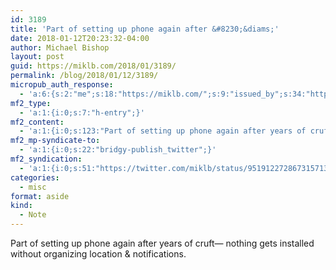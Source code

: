 ```yaml
---
id: 3189
title: 'Part of setting up phone again after &#8230;&diams;'
date: 2018-01-12T20:23:32-04:00
author: Michael Bishop
layout: post
guid: https://miklb.com/2018/01/3189/
permalink: /blog/2018/01/12/3189/
micropub_auth_response:
  - 'a:6:{s:2:"me";s:18:"https://miklb.com/";s:9:"issued_by";s:34:"https://tokens.indieauth.com/token";s:9:"client_id";s:21:"https://quill.p3k.io/";s:9:"issued_at";s:10:"1515785966";s:5:"scope";s:13:"create update";s:5:"nonce";s:10:"1033266350";}'
mf2_type:
  - 'a:1:{i:0;s:7:"h-entry";}'
mf2_content:
  - 'a:1:{i:0;s:123:"Part of setting up phone again after years of cruft— nothing gets installed without organizing location & notifications. ";}'
mf2_mp-syndicate-to:
  - 'a:1:{i:0;s:22:"bridgy-publish_twitter";}'
mf2_syndication:
  - 'a:1:{i:0;s:51:"https://twitter.com/miklb/status/951912272867315713";}'
categories:
  - misc
format: aside
kind:
  - Note
---
```

<div class="e-content">
Part of setting up phone again after years of cruft— nothing gets installed without organizing location &amp; notifications. 
</div>